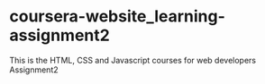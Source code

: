 # coursera-website_learning-assignment2

This is the HTML, CSS and Javascript courses for web developers Assignment2
